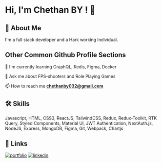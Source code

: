 # Hi, I'm Chethan BY ! 👋


## 🚀 About Me
I'm a full stack developer and a Hark working Individual.


## Other Common Github Profile Sections

🧠 I'm currently learning GraphQL, Redis, Figma, Docker

💬 Ask me about FPS-shooters and Role Playing Games

📫 How to reach me **chethanby032@gmail.com**




## 🛠 Skills
Javascript, HTML, CSS3, ReactJS, TailwindCSS, Redux, Redux-Toolkit, RTK Query, Styled Components, Material UI, JWT Authentication, NextAuth.js, NodeJS, Express, MongoDB, Figma, Git, Webpack, Chartjs


## 🔗 Links
[![portfolio](https://img.shields.io/badge/my_portfolio-000?style=for-the-badge&logo=ko-fi&logoColor=white)](https://katherineoelsner.com/)
[![linkedin](https://img.shields.io/badge/linkedin-0A66C2?style=for-the-badge&logo=linkedin&logoColor=white)](https://www.linkedin.com/in/chethan-by-a34891180/)

